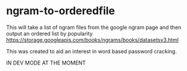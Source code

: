 # ngram-to-orderedfile
This will take a list of ngram files from the google ngram page and then output an ordered list by popularity https://storage.googleapis.com/books/ngrams/books/datasetsv3.html

This was created to aid an interest in word based password cracking.

IN DEV MODE AT THE MOMENT
